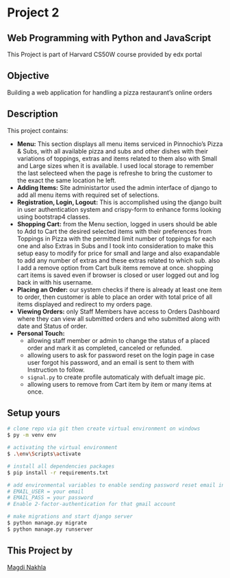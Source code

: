 # Project 2

## Web Programming with Python and JavaScript
This Project is part of Harvard CS50W course provided by edx portal

## Objective
Building a web application for handling a pizza restaurant’s online orders

## Description
This project contains:
* __Menu:__ This section displays all menu items serviced in Pinnochio’s Pizza & Subs, with all available pizza and subs and other dishes with their variations of toppings, extras and items related to them also with Small and Large sizes when it is available. I used local storage to remember the last selecteed when the page is refreshe to bring the customer to the exact the same location he left.
* __Adding Items:__ Site administartor used the admin interface of django to add all menu items with required set of selections.
* __Registration, Login, Logout:__ This is accomplished using the django built in user authentication system and crispy-form to enhance forms looking using bootstrap4 classes.
* __Shopping Cart:__ from the Menu section, logged in users should be able to Add to Cart the desired selected items with their preferences from Toppings in Pizza with the permitted limit number of toppings for each one and also Extras in Subs and I took into consideration to make this setup easy to modify for price for small and large and also exapandable to add any number of extras and these extras related to which sub. also I add a remove option from Cart bulk items remove at once. shopping cart items is saved even if browser is closed or user logged out and log back in with his username.
* __Placing an Order:__ our system checks if there is already at least one item to order, then customer is able to place an order with total price of all items displayed and redirect to my orders page.
* __Viewing Orders:__  only Staff Members have access to Orders Dashboard where they can view all submitted orders and who submitted along with date and Status of order.
* __Personal Touch:__ 
    * allowing staff member or admin to change the status of a placed order and mark it as completed, canceled or refunded.
    * allowing users to ask for password reset on the login page in case user forgot his password, and an email is sent to them with Instruction to follow.
    * ```signal.py``` to create profile automaticaly with defualt image pic.
    * allowing users to remove from Cart item by item or many items at once.


## Setup yours
 ```bash
 # clone repo via git then create virtual environment on windows
 $ py -m venv env

 # activating the virtual environment
 $ .\env\Scripts\activate

 # install all dependencies packages
 $ pip install -r requirements.txt

 # add environmental variables to enable sending password reset email instructions
 # EMAIL_USER = your email
 # EMAIL_PASS = your password
 # Enable 2-factor-authentication for that gmail account

 # make migrations and start django server
 $ python manage.py migrate
 $ python manage.py runserver
 ```


## This Project by
[Magdi Nakhla](https://fb.me/nakhla)